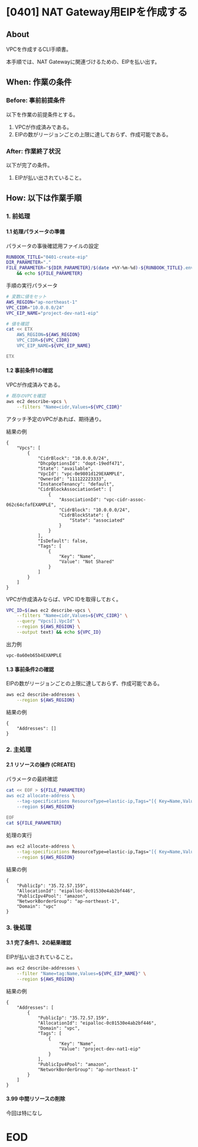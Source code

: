 # [0401] NAT Gateway用EIPを作成する

## About
VPCを作成するCLI手順書。

本手順では、NAT Gatewayに関連づけるための、EIPを払い出す。


## When: 作業の条件

### Before: 事前前提条件

以下を作業の前提条件とする。
1. VPCが作成済みである。
1. EIPの数がリージョンごとの上限に達しておらず、作成可能である。

### After: 作業終了状況

以下が完了の条件。
1. EIPが払い出されていること。


## How: 以下は作業手順

### 1. 前処理

#### 1.1 処理パラメータの準備

パラメータの事後確認用ファイルの設定

```bash
RUNBOOK_TITLE="0401-create-eip"
DIR_PARAMETER="."
FILE_PARAMETER="${DIR_PARAMETER}/$(date +%Y-%m-%d)-${RUNBOOK_TITLE}.env" \
    && echo ${FILE_PARAMETER}
```

手順の実行パラメータ
```bash
# 変数に値をセット
AWS_REGION="ap-northeast-1"
VPC_CIDR="10.0.0.0/24"
VPC_EIP_NAME="project-dev-nat1-eip"
```

```bash
# 値を確認
cat << ETX
    AWS_REGION=${AWS_REGION}
    VPC_CIDR=${VPC_CIDR}
    VPC_EIP_NAME=${VPC_EIP_NAME}

ETX
```


#### 1.2 事前条件1の確認

VPCが作成済みである。

```bash
# 既存のVPCを確認
aws ec2 describe-vpcs \
    --filters "Name=cidr,Values=${VPC_CIDR}"
```

アタッチ予定のVPCがあれば、期待通り。

結果の例
```output
{
    "Vpcs": [
        {
            "CidrBlock": "10.0.0.0/24",
            "DhcpOptionsId": "dopt-19edf471",
            "State": "available",
            "VpcId": "vpc-0e9801d129EXAMPLE",
            "OwnerId": "111122223333",
            "InstanceTenancy": "default",
            "CidrBlockAssociationSet": [
                {
                    "AssociationId": "vpc-cidr-assoc-062c64cfafEXAMPLE",
                    "CidrBlock": "10.0.0.0/24",
                    "CidrBlockState": {
                        "State": "associated"
                    }
                }
            ],
            "IsDefault": false,
            "Tags": [
                {
                    "Key": "Name",
                    "Value": "Not Shared"
                }
            ]
        }
    ]
}
```

VPCが作成済みならば、VPC IDを取得しておく。

```bash
VPC_ID=$(aws ec2 describe-vpcs \
    --filters "Name=cidr,Values=${VPC_CIDR}" \
    --query "Vpcs[].VpcId" \
    --region ${AWS_REGION} \
    --output text) && echo ${VPC_ID}
```

出力例
```output
vpc-0a60eb65b4EXAMPLE
```

#### 1.3 事前条件2の確認

EIPの数がリージョンごとの上限に達しておらず、作成可能である。

```bash
aws ec2 describe-addresses \
    --region ${AWS_REGION}
```

結果の例
```output
{
    "Addresses": []
}
```

### 2. 主処理

#### 2.1 リソースの操作 (CREATE)

パラメータの最終確認

```bash
cat << EOF > ${FILE_PARAMETER}
aws ec2 allocate-address \
    --tag-specifications ResourceType=elastic-ip,Tags="[{ Key=Name,Value=${VPC_EIP_NAME} }]" \
    --region ${AWS_REGION}
        
EOF
cat ${FILE_PARAMETER}
```

処理の実行

```bash
aws ec2 allocate-address \
    --tag-specifications ResourceType=elastic-ip,Tags="[{ Key=Name,Value=${VPC_EIP_NAME} }]" \
    --region ${AWS_REGION}
```

結果の例
```output
{
    "PublicIp": "35.72.57.159",
    "AllocationId": "eipalloc-0c01530e4ab2bf446",
    "PublicIpv4Pool": "amazon",
    "NetworkBorderGroup": "ap-northeast-1",
    "Domain": "vpc"
}
```

### 3. 後処理

#### 3.1 完了条件1、2の結果確認

EIPが払い出されていること。

```bash
aws ec2 describe-addresses \
    --filter "Name=tag:Name,Values=${VPC_EIP_NAME}" \
    --region ${AWS_REGION}
```

結果の例
```output
{
    "Addresses": [
        {
            "PublicIp": "35.72.57.159",
            "AllocationId": "eipalloc-0c01530e4ab2bf446",
            "Domain": "vpc",
            "Tags": [
                {
                    "Key": "Name",
                    "Value": "project-dev-nat1-eip"
                }
            ],
            "PublicIpv4Pool": "amazon",
            "NetworkBorderGroup": "ap-northeast-1"
        }
    ]
}
```


#### 3.99 中間リソースの削除

今回は特になし

# EOD
